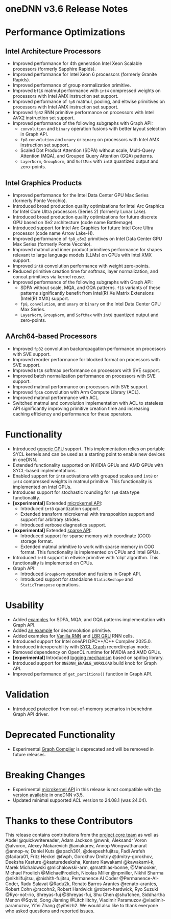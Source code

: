 oneDNN v3.6 Release Notes
=========================

# Performance Optimizations

## Intel Architecture Processors

  * Improved performance for 4th generation Intel Xeon Scalable processors
  (formerly Sapphire Rapids).
  * Improved performance for Intel Xeon 6 processors (formerly Granite Rapids).
  * Improved performance of group normalization primitive.
  * Improved `bf16` matmul performance with `int4` compressed weights on processors
  with Intel AMX instruction set support.
  * Improved performance of `fp8` matmul, pooling, and eltwise primitives on
  processors with Intel AMX instruction set support.
  * Improved `fp32` RNN primitive performance on processors with Intel AVX2
  instruction set support.
  * Improved performance of the following subgraphs with Graph API:
    - `convolution` and `binary` operation fusions with better layout selection
    in Graph API.
    - `fp8` `convolution` and `unary` or `binary` on processors with Intel AMX
    instruction set support.
    - Scaled Dot Product Attention (SDPA) without scale,
    Multi-Query Attention (MQA), and Grouped Query Attention (GQA) patterns.
    - `LayerNorm`, `GroupNorm`, and `SoftMax` with `int8` quantized output
    and zero-points.

## Intel Graphics Products

  * Improved performance for the Intel Data Center GPU Max Series (formerly
  Ponte Vecchio).
  * Introduced broad production quality optimizations for Intel Arc Graphics for
  Intel Core Ultra processors (Series 2) (formerly Lunar Lake).
  * Introduced broad production quality optimizations for future discrete GPU
  based on Xe2 architecture (code name Battlemage).
  * Introduced support for Intel Arc Graphics for future 
  Intel Core Ultra processor (code name Arrow Lake-H).
  * Improved performance of `fp8_e5m2` primitives on 
  Intel Data Center GPU Max Series (formerly Ponte Vecchio).
  * Improved matmul and inner product primitives performance for shapes relevant
  to large language models (LLMs) on GPUs with Intel XMX support.
  * Improved `int8` convolution performance with weight zero-points.
  * Reduced primitive creation time for softmax, layer normalization, and concat
  primitives via kernel reuse.
  * Improved performance of the following subgraphs with Graph API:
    - SDPA without scale, MQA, and GQA patterns. `f16` variants of these
    patterns significantly benefit from Intel(R) Xe Matrix Extensions 
    (Intel(R) XMX) support.
    - `fp8`, `convolution`, and `unary` or `binary` on the Intel Data Center GPU Max
    Series.
    - `LayerNorm`, `GroupNorm`, and `SoftMax` with `int8` quantized output and
    zero-points.

## AArch64-based Processors

  * Improved `fp32` convolution backpropagation performance on processors with
  SVE support.
  * Improved reorder performance for blocked format on processors with
  SVE support.
  * Improved `bf16` softmax performance on processors with SVE support.
  * Improved batch normalization performance on processors with SVE support.
  * Improved matmul performance on processors with SVE support.
  * Improved `fp16` convolution with Arm Compute Library (ACL).
  * Improved matmul performance with ACL.
  * Switched matmul and convolution implementation with ACL to stateless API
  significantly improving primitive creation time and increasing caching
  efficiency and performance for these operators.

# Functionality

  * Introduced [generic GPU] support. This implementation relies on portable
  SYCL kernels and can be used as a starting point to enable new devices in
  oneDNN.
  * Extended functionality supported on NVIDIA GPUs and AMD GPUs with SYCL-based
  implementations.
  * Enabled support for `int8` activations with grouped scales and `int8`
  or `int4` compressed weights in matmul primitive. This functionality
  is implemented on Intel GPUs.
  * Introduces support for stochastic rounding for `fp8` data type
  functionality.
  * **[experimental]** Extended [microkernel API]:
    - Introduced `int8` quantization support.
    - Extended transform microkernel with transposition support and support for
    arbitrary strides.
    - Introduced verbose diagnostics support.
  * **[experimental]** Extended [sparse API]:
    - Introduced support for sparse memory with coordinate (COO) storage format.
    - Extended matmul primitive to work with sparse memory in COO format. This
    functionality is implemented on CPUs and Intel GPUs.
  * Introduced `int8` support in eltwise primitive with 'clip' algorithm. This
  functionality is implemented on CPUs.
  * Graph API:
    - Introduced `GroupNorm` operation and fusions in Graph API.
    - Introduced support for standalone `StaticReshape` and `StaticTranspose`
    operations.

[generic GPU]: https://github.com/oneapi-src/oneDNN/blob/rls-v3.6/src/gpu/generic/sycl/README.md
[microkernel API]: https://oneapi-src.github.io/oneDNN/v3.6/ukernels.html
[sparse API]: https://oneapi-src.github.io/oneDNN/v3.6/dev_guide_experimental.html#onednn-experimental-sparse

# Usability

  * Added [examples][Graph API examples] for SDPA, MQA, and GQA patterns
  implementation with Graph API.
  * Added [an example][deconvolution example] for deconvolution primitive.
  * Added examples for [Vanilla RNN][Vanilla RNN example] and
  [LBR GRU][LBR GRU example] RNN cells.
  * Introduced support for Intel oneAPI DPC++/C++ Compiler 2025.0.
  * Introduced interoperability with [SYCL Graph] record/replay mode.
  * Removed dependency on OpenCL runtime for NVIDIA and AMD GPUs.
  * **[experimental]** Introduced [logging mechanism][spdlog] based on spdlog
  library.
  * Introduced support for `ONEDNN_ENABLE_WORKLOAD` build knob for Graph API.
  * Improved performance of `get_partitions()` function in Graph API.

[Graph API examples]: https://github.com/oneapi-src/oneDNN/tree/rls-v3.6/examples/graph
[deconvolution example]: https://github.com/oneapi-src/oneDNN/blob/rls-v3.6/examples/primitives/deconvolution.cpp
[Vanilla RNN example]: https://github.com/oneapi-src/oneDNN/blob/rls-v3.6/examples/primitives/vanilla_rnn.cpp
[LBR GRU example]: https://github.com/oneapi-src/oneDNN/blob/rls-v3.6/examples/primitives/lbr_gru.cpp
[SYCL Graph]: https://codeplay.com/portal/blogs/2024/01/22/sycl-graphs
[spdlog]: https://oneapi-src.github.io/oneDNN/v3.6/dev_guide_experimental.html#onednn-experimental-logging

# Validation

  * Introduced protection from out-of-memory scenarios in benchdnn Graph API
  driver.

# Deprecated Functionality

  * Experimental [Graph Compiler] is deprecated and will be removed in future releases.

[Graph Compiler]: https://oneapi-src.github.io/oneDNN/v3.6/dev_guide_graph_compiler.html

# Breaking Changes

  * Experimental [microkernel API] in this release is not compatible with
  [the version available][microkernel API v3.5] in oneDNN v3.5.
  * Updated minimal supported ACL version to 24.08.1 (was 24.04).

[microkernel API v3.5]: https://oneapi-src.github.io/oneDNN/v3.5/ukernels.html

# Thanks to these Contributors

This release contains contributions from the [project core team] as well as
Abdel @quickwritereader, Adam Jackson @nwnk, Aleksandr Voron @alvoron,
Alexey Makarevich @amakarev, Annop Wongwathanarat @annop-w, Daniel Kuts
@apach301, @deepeshfujitsu, Fadi Arafeh @fadara01, Fritz Heckel @fwph,
Gorokhov Dmitriy @dmitry-gorokhov, Deeksha Kasture @kasturedeeksha,
Kentaro Kawakami @kawakami-k, Marek Michalowski @michalowski-arm,
@matthias-bonne, @Menooker, Michael Froelich @MichaelFroelich,
Nicolas Miller @npmiller, Nikhil Sharma @nikhilfujitsu, @nishith-fujitsu,
Permanence AI Coder @Permanence-AI-Coder, Radu Salavat @Radu2k, Renato Barros
Arantes @renato-arantes, Robert Cohn @rscohn2, Robert Hardwick @robert-hardwick,
Ryo Suzuki @Ryo-not-rio, Shreyas-fuj @Shreyas-fuj, Shu Chen @shu1chen,
Siddhartha Menon @Sqvid, Song Jiaming @Litchilitchy, Vladimir Paramuzov
@vladimir-paramuzov, Yifei Zhang @yifeizh2. We would also like to thank everyone
who asked questions and reported issues.

[project core team]: https://github.com/oneapi-src/oneDNN/blob/rls-v3.6/MAINTAINERS.md
